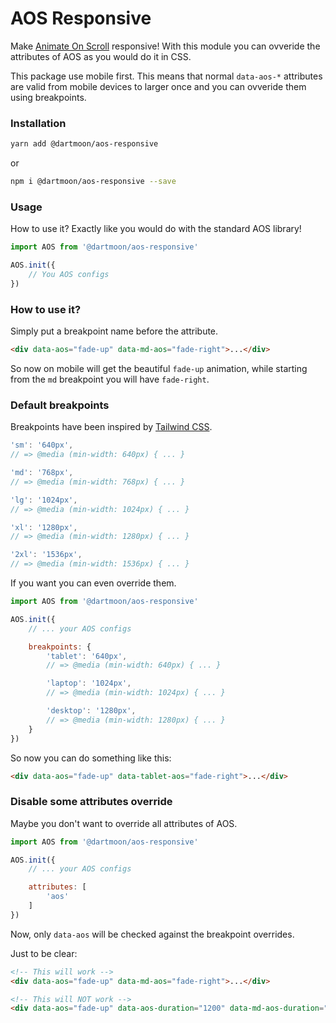 # AOS Responsive
Make [Animate On Scroll](https://michalsnik.github.io/aos/) responsive! With this module you can ovveride the attributes of AOS as you would do it in CSS.

This package use mobile first. This means that normal `data-aos-*` attributes are valid from mobile devices to larger once and you can ovveride them using breakpoints.

### Installation

```bash
yarn add @dartmoon/aos-responsive
```

or 

```bash
npm i @dartmoon/aos-responsive --save
```

### Usage
How to use it? Exactly like you would do with the standard AOS library!

```js
import AOS from '@dartmoon/aos-responsive'

AOS.init({
    // You AOS configs
})
```


### How to use it?
Simply put a breakpoint name before the attribute.

```html
<div data-aos="fade-up" data-md-aos="fade-right">...</div>
```

So now on mobile will get the beautiful `fade-up` animation, while starting from the `md` breakpoint you will have `fade-right`.

### Default breakpoints
Breakpoints have been inspired by [Tailwind CSS](https://tailwindcss.com/docs/breakpoints).

```js
'sm': '640px',
// => @media (min-width: 640px) { ... }

'md': '768px',
// => @media (min-width: 768px) { ... }

'lg': '1024px',
// => @media (min-width: 1024px) { ... }

'xl': '1280px',
// => @media (min-width: 1280px) { ... }

'2xl': '1536px',
// => @media (min-width: 1536px) { ... }
```

If you want you can even override them.

```js
import AOS from '@dartmoon/aos-responsive'

AOS.init({
    // ... your AOS configs

    breakpoints: {
        'tablet': '640px',
        // => @media (min-width: 640px) { ... }

        'laptop': '1024px',
        // => @media (min-width: 1024px) { ... }

        'desktop': '1280px',
        // => @media (min-width: 1280px) { ... }
    }
})
```

So now you can do something like this:

```html
<div data-aos="fade-up" data-tablet-aos="fade-right">...</div>
```

### Disable some attributes override
Maybe you don't want to override all attributes of AOS.

```js
import AOS from '@dartmoon/aos-responsive'

AOS.init({
    // ... your AOS configs

    attributes: [
        'aos'
    ]
})
```

Now, only `data-aos` will be checked against the breakpoint overrides.

Just to be clear:

```html
<!-- This will work -->
<div data-aos="fade-up" data-md-aos="fade-right">...</div>

<!-- This will NOT work -->
<div data-aos="fade-up" data-aos-duration="1200" data-md-aos-duration="900">...</div>
```